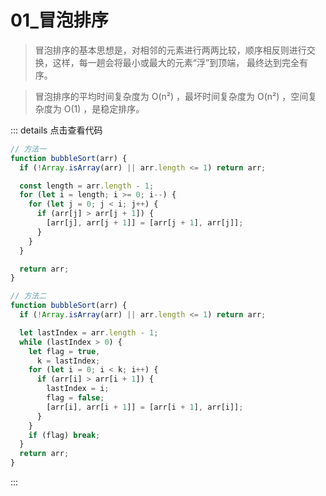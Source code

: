 # 01\_冒泡排序

> 冒泡排序的基本思想是，对相邻的元素进行两两比较，顺序相反则进行交换，这样，每一趟会将最小或最大的元素“浮”到顶端， 最终达到完全有序。

> 冒泡排序的平均时间复杂度为 O(n²) ，最坏时间复杂度为 O(n²) ，空间复杂度为 O(1) ，是稳定排序。

::: details 点击查看代码

```js
// 方法一
function bubbleSort(arr) {
  if (!Array.isArray(arr) || arr.length <= 1) return arr;

  const length = arr.length - 1;
  for (let i = length; i >= 0; i--) {
    for (let j = 0; j < i; j++) {
      if (arr[j] > arr[j + 1]) {
        [arr[j], arr[j + 1]] = [arr[j + 1], arr[j]];
      }
    }
  }

  return arr;
}

// 方法二
function bubbleSort(arr) {
  if (!Array.isArray(arr) || arr.length <= 1) return arr;

  let lastIndex = arr.length - 1;
  while (lastIndex > 0) {
    let flag = true,
      k = lastIndex;
    for (let i = 0; i < k; i++) {
      if (arr[i] > arr[i + 1]) {
        lastIndex = i;
        flag = false;
        [arr[i], arr[i + 1]] = [arr[i + 1], arr[i]];
      }
    }
    if (flag) break;
  }
  return arr;
}
```

:::
